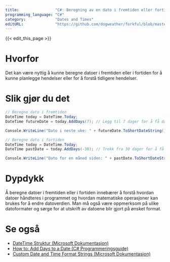```yaml
---
title:                "C#: Beregning av en dato i fremtiden eller fortiden"
programming_language: "C#"
category:             "Dates and Times"
editURL:              "https://github.com/dogweather/forkful/blob/master/content/no/c-sharp/calculating-a-date-in-the-future-or-past.md"
---
```


{{< edit_this_page >}}

# Hvorfor
Det kan være nyttig å kunne beregne datoer i fremtiden eller i fortiden for å kunne planlegge hendelser eller for å forstå tidligere hendelser.

# Slik gjør du det
```C#
// Beregne dato i fremtiden
DateTime today = DateTime.Today;
DateTime futureDate = today.AddDays(7); // Legg til 7 dager for å få dato i neste uke

Console.WriteLine("Dato i neste uke: " + futureDate.ToShortDateString()); // Skriver ut datoen på kort format, f.eks 02.06.2020
```

```C#
// Beregne dato i fortiden
DateTime today = DateTime.Today;
DateTime pastDate = today.AddDays(-30); // Trekk fra 30 dager for å få dato for en måned tilbake

Console.WriteLine("Dato for en måned siden: " + pastDate.ToShortDateString()); // Skriver ut datoen på kort format, f.eks 02.05.2020
```

# Dypdykk
Å beregne datoer i fremtiden eller i fortiden innebærer å forstå hvordan datoer håndteres i programmet og hvordan matematiske operasjoner kan brukes for å endre datoverdien. Man må også være oppmerksom på ulike datoformater og sørge for at utskrift av datoene blir gjort på ønsket format.

# Se også
- [DateTime Struktur (Microsoft Dokumentasjon)](https://docs.microsoft.com/en-us/dotnet/api/system.datetime?view=netcore-3.1)
- [How to: Add Days to a Date (C# Programmeringsguide)](https://docs.microsoft.com/en-us/dotnet/csharp/programming-guide/numbers-dates/how-to-add-interval-to-a-date)
- [Custom Date and Time Format Strings (Microsoft Dokumentasjon)](https://docs.microsoft.com/en-us/dotnet/standard/base-types/custom-date-and-time-format-strings)